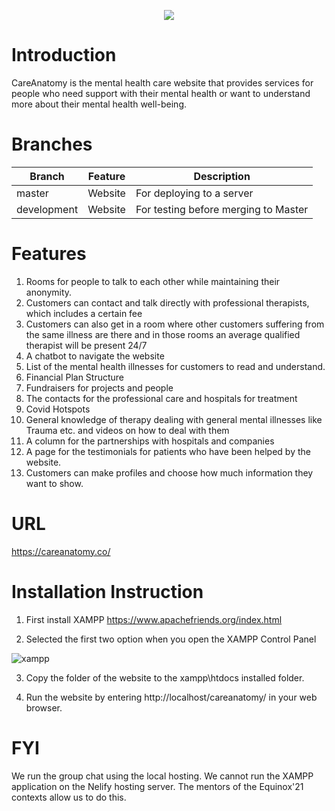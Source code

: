 <p align="center">
  <a href="https://careanatomy.co/"><img src="https://user-images.githubusercontent.com/28573419/116798103-616b6800-aaba-11eb-9c8e-575440ff80c5.PNG"></a>
</p>

# Introduction
CareAnatomy is the mental health care website that provides services for people who need support with their mental health or want to understand more about their mental health well-being.

# Branches

|  Branch           |     Feature                      |              Description                                     |
| ----------------- | -------------------------------- |  ----------------------------------------------------------- |
| master            | Website                          | For deploying to a server                                    |
| development       | Website                          | For testing before merging to Master                         |

# Features
1. Rooms for people to talk to each other while maintaining their anonymity.
2. Customers can contact and talk directly with professional therapists, which includes a certain fee
3. Customers can also get in a room where other customers suffering from the same illness are there and in those rooms an average qualified therapist will be present 24/7
4. A chatbot to navigate the website
5. List of the mental health illnesses for customers to read and understand.
6. Financial Plan Structure
7. Fundraisers for projects and people
8. The contacts for the professional care and hospitals for treatment
9. Covid Hotspots
10. General knowledge of therapy dealing with general mental illnesses like Trauma etc. and videos on how to deal with them
11. A column for the partnerships with hospitals and companies
12. A page for the testimonials for patients who have been helped by the website.
13. Customers can make profiles and choose how much information they want to show.

# URL
https://careanatomy.co/

# Installation Instruction
1. First install XAMPP 
https://www.apachefriends.org/index.html

2. Selected the first two option when you open the XAMPP Control Panel

![xampp](https://user-images.githubusercontent.com/28573419/116797695-8b229000-aab6-11eb-9d8e-d18f12781045.PNG)

3. Copy the folder of the website to the xampp\htdocs installed folder.

4. Run the website by entering http://localhost/careanatomy/ in your web browser.

# FYI
We run the group chat using the local hosting. We cannot run the XAMPP application on the Nelify hosting server. The mentors of the Equinox'21 contexts allow us to do this.
